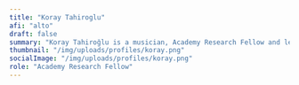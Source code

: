 ```yaml
---
title: "Koray Tahiroglu"
afi: "alto"
draft: false
summary: "Koray Tahiroğlu is a musician, Academy Research Fellow and lecturer in the Department of Media, Aalto University School of ARTS. He is the founder and head of SOPI (Sound and Physical Interaction) research group, coordinating research projects with interests including  new interfaces for musical expression, deep learning and artificial intelligence (AI) technologies with audio. Tahiroğlu has performed music in collaboration as well as in solo performances in Europe, North America and Australia. His work has been presented in important venues, such as Ars Electronica AI x Music Festival and STEIM. In 2018, he was awarded a 5-year Academy of Finland Research Fellowship."
thumbnail: "/img/uploads/profiles/koray.png"
socialImage: "/img/uploads/profiles/koray.png"
role: "Academy Research Fellow"
---
```


